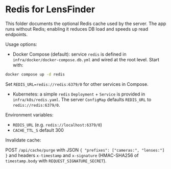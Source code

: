 # Redis for LensFinder

This folder documents the optional Redis cache used by the server. The app runs without Redis; enabling it reduces DB load and speeds up read endpoints.

Usage options:

- Docker Compose (default): service `redis` is defined in `infra/docker/docker-compose.db.yml` and wired at the root level. Start with:

```bash
docker compose up -d redis
```

Set `REDIS_URL=redis://redis:6379/0` for other services in Compose.

- Kubernetes: a simple `redis` `Deployment` + `Service` is provided in `infra/k8s/redis.yaml`. The server `ConfigMap` defaults `REDIS_URL` to `redis://redis:6379/0`.

Environment variables:

- `REDIS_URL` (e.g. `redis://localhost:6379/0`)
- `CACHE_TTL_S` default 300

Invalidate cache:

POST `/api/cache/purge` with JSON `{ "prefixes": ["cameras:", "lenses:"] }` and headers `x-timestamp` and `x-signature` (HMAC-SHA256 of `timestamp.body` with `REQUEST_SIGNATURE_SECRET`).
